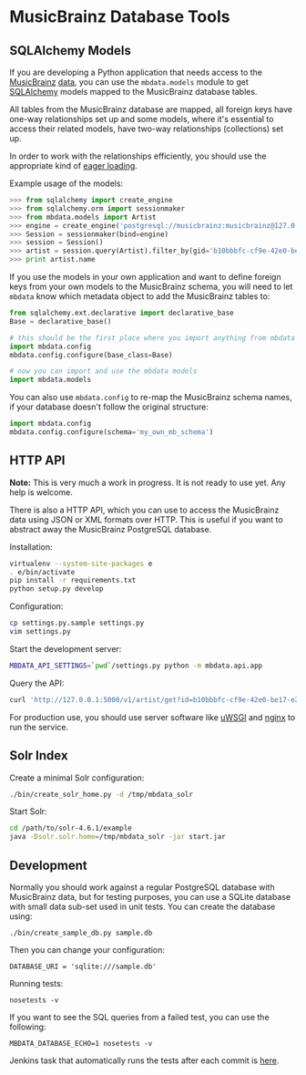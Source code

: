 MusicBrainz Database Tools
==========================

SQLAlchemy Models
-----------------

If you are developing a Python application that needs access to the [MusicBrainz](https://musicbrainz.org/)
[data](https://musicbrainz.org/doc/MusicBrainz_Database),
you can use the `mbdata.models` module to get [SQLAlchemy](http://www.sqlalchemy.org/)
models mapped to the MusicBrainz database tables.

All tables from the MusicBrainz database are mapped, all foreign keys have one-way
relationships set up and some models, where it's essential to access their
related models, have two-way relationships (collections) set up.

In order to work with the relationships efficiently, you should use the appropriate
kind of [eager loading](http://docs.sqlalchemy.org/en/latest/orm/loading_relationships.html).

Example usage of the models:

```python
>>> from sqlalchemy import create_engine
>>> from sqlalchemy.orm import sessionmaker
>>> from mbdata.models import Artist
>>> engine = create_engine('postgresql://musicbrainz:musicbrainz@127.0.0.1/musicbrainz', echo=True)
>>> Session = sessionmaker(bind=engine)
>>> session = Session()
>>> artist = session.query(Artist).filter_by(gid='b10bbbfc-cf9e-42e0-be17-e2c3e1d2600d').first()
>>> print artist.name
```

If you use the models in your own application and want to define foreign keys from your own models
to the MusicBrainz schema, you will need to let `mbdata` know which metadata object to
add the MusicBrainz tables to:

```python
from sqlalchemy.ext.declarative import declarative_base
Base = declarative_base()

# this should be the first place where you import anything from mbdata
import mbdata.config
mbdata.config.configure(base_class=Base)

# now you can import and use the mbdata models
import mbdata.models
```

You can also use `mbdata.config` to re-map the MusicBrainz schema names, if your
database doesn't follow the original structure:

```python
import mbdata.config
mbdata.config.configure(schema='my_own_mb_schema')
```

HTTP API
--------

**Note:** This is very much a work in progress. It is not ready to use yet. Any help is welcome.

There is also a HTTP API, which you can use to access the MusicBrainz data using
JSON or XML formats over HTTP. This is useful if you want to abstract away the
MusicBrainz PostgreSQL database.

Installation:

```sh
virtualenv --system-site-packages e
. e/bin/activate
pip install -r requirements.txt
python setup.py develop
```

Configuration:

```sh
cp settings.py.sample settings.py
vim settings.py
```

Start the development server:

```sh
MBDATA_API_SETTINGS=`pwd`/settings.py python -m mbdata.api.app
```

Query the API:

```sh
curl 'http://127.0.0.1:5000/v1/artist/get?id=b10bbbfc-cf9e-42e0-be17-e2c3e1d2600d'
```

For production use, you should use server software like
[uWSGI](http://projects.unbit.it/uwsgi/) and
[nginx](http://nginx.org/) to run the service.

Solr Index
----------

Create a minimal Solr configuration:

```sh
./bin/create_solr_home.py -d /tmp/mbdata_solr
```

Start Solr:

```sh
cd /path/to/solr-4.6.1/example
java -Dsolr.solr.home=/tmp/mbdata_solr -jar start.jar
```

Development
-----------

Normally you should work against a regular PostgreSQL database with MusicBrainz
data, but for testing purposes, you can use a SQLite database with small data
sub-set used in unit tests. You can create the database using:

	./bin/create_sample_db.py sample.db

Then you can change your configuration:

    DATABASE_URI = 'sqlite:///sample.db'

Running tests:

    nosetests -v

If you want to see the SQL queries from a failed test, you can use the following:

    MBDATA_DATABASE_ECHO=1 nosetests -v

Jenkins task that automatically runs the tests after each commit is [here](http://build.oxygene.sk/job/mbdata/).

